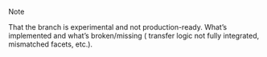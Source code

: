 >[!NOTE]
That the branch is experimental and not production-ready.
What’s implemented and what’s broken/missing ( transfer logic not fully integrated, mismatched facets, etc.).